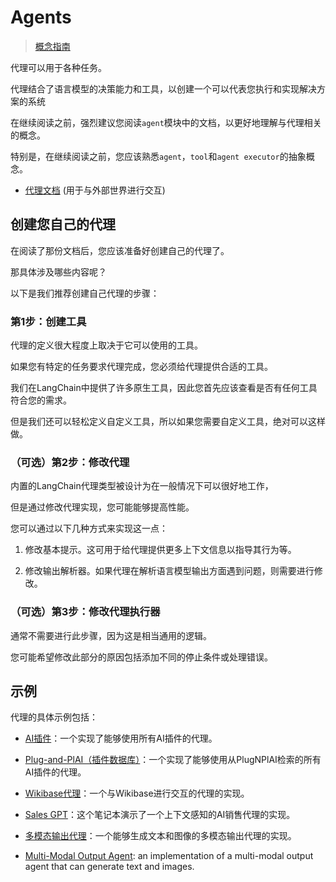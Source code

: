 # Agents



> [概念指南](https://docs.langchain.com/docs/use-cases/personal-assistants)





代理可以用于各种任务。

代理结合了语言模型的决策能力和工具，以创建一个可以代表您执行和实现解决方案的系统

在继续阅读之前，强烈建议您阅读`agent`模块中的文档，以更好地理解与代理相关的概念。

特别是，在继续阅读之前，您应该熟悉`agent`，`tool`和`agent executor`的抽象概念。



- [代理文档](../modules/agents.rst) (用于与外部世界进行交互)



## 创建您自己的代理



在阅读了那份文档后，您应该准备好创建自己的代理了。

那具体涉及哪些内容呢？

以下是我们推荐创建自己代理的步骤：



### 第1步：创建工具



代理的定义很大程度上取决于它可以使用的工具。

如果您有特定的任务要求代理完成，您必须给代理提供合适的工具。

我们在LangChain中提供了许多原生工具，因此您首先应该查看是否有任何工具符合您的需求。

但是我们还可以轻松定义自定义工具，所以如果您需要自定义工具，绝对可以这样做。



### （可选）第2步：修改代理



内置的LangChain代理类型被设计为在一般情况下可以很好地工作，

但是通过修改代理实现，您可能能够提高性能。

您可以通过以下几种方式来实现这一点：



1. 修改基本提示。这可用于给代理提供更多上下文信息以指导其行为等。

2. 修改输出解析器。如果代理在解析语言模型输出方面遇到问题，则需要进行修改。



### （可选）第3步：修改代理执行器



通常不需要进行此步骤，因为这是相当通用的逻辑。

您可能希望修改此部分的原因包括添加不同的停止条件或处理错误。



## 示例



代理的具体示例包括：



- [AI插件](agents/custom_agent_with_plugin_retrieval.ipynb)：一个实现了能够使用所有AI插件的代理。

- [Plug-and-PlAI（插件数据库）](agents/custom_agent_with_plugin_retrieval_using_plugnplai.ipynb)：一个实现了能够使用从PlugNPlAI检索的所有AI插件的代理。

- [Wikibase代理](agents/wikibase_agent.ipynb)：一个与Wikibase进行交互的代理的实现。

- [Sales GPT](agents/sales_agent_with_context.ipynb)：这个笔记本演示了一个上下文感知的AI销售代理的实现。

- [多模态输出代理](agents/multi_modal_output_agent.ipynb)：一个能够生成文本和图像的多模态输出代理的实现。

- [Multi-Modal Output Agent](agents/multi_modal_output_agent.ipynb): an implementation of a multi-modal output agent that can generate text and images.

